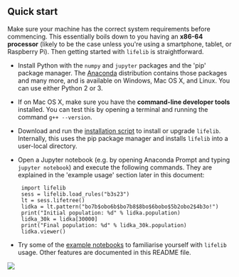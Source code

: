 
Quick start
-----------

Make sure your machine has the correct system requirements before commencing.
This essentially boils down to you having an **x86-64 processor** (likely to
be the case unless you're using a smartphone, tablet, or Raspberry Pi). Then
getting started with `lifelib` is straightforward.

 - Install Python with the `numpy` and `jupyter` packages and the 'pip'
   package manager. The [Anaconda](https://www.anaconda.com/download)
   distribution contains those packages and many more, and is available
   on Windows, Mac OS X, and Linux. You can use either Python 2 or 3.

 - If on Mac OS X, make sure you have the **command-line developer tools**
   installed. You can test this by opening a terminal and running the
   command `g++ --version`.

 - Download and run the [installation script][1] to install or upgrade
   `lifelib`. Internally, this uses the pip package manager and installs
   `lifelib` into a user-local directory.

 - Open a Jupyter notebook (e.g. by opening Anaconda Prompt and typing
   `jupyter notebook`) and execute the following commands. They are explained
   in the 'example usage' section later in this document:

        import lifelib
        sess = lifelib.load_rules("b3s23")
        lt = sess.lifetree()
        lidka = lt.pattern("bo7b$obo6b$bo7b8$8bo$6bobo$5b2obo2$4b3o!")
        print("Initial population: %d" % lidka.population)
        lidka_30k = lidka[30000]
        print("Final population: %d" % lidka_30k.population)
        lidka.viewer()

 - Try some of the [example notebooks][2] to familiarise yourself with
   `lifelib` usage. Other features are documented in this README file.

[1]: https://gitlab.com/apgoucher/python-lifelib/blob/master/install/install.py
[2]: https://gitlab.com/apgoucher/python-lifelib/tree/master/notebooks

![](images/screenshot.png)

